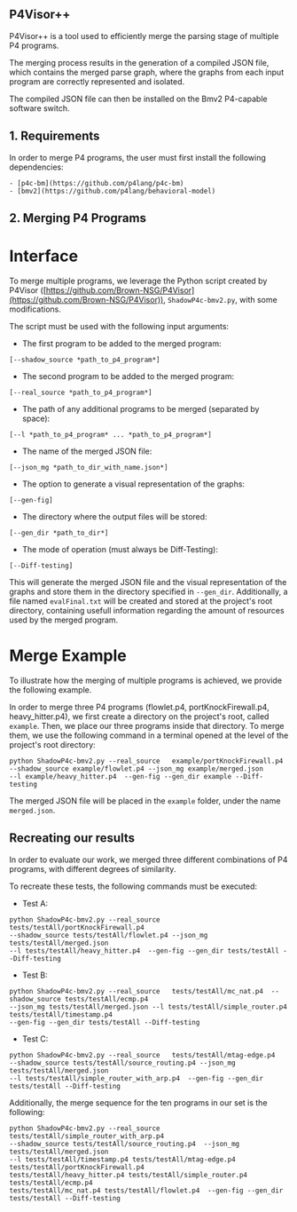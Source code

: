 ## P4Visor++
P4Visor++ is a tool used to efficiently merge the parsing stage of multiple P4 programs.

The merging process results in the generation of a compiled JSON file, which contains the merged parse graph, where the graphs from each input program are correctly represented and isolated.

The compiled JSON file can then be installed on the Bmv2 P4-capable software switch.


## 1. Requirements

In order to merge P4 programs, the user must first install the following dependencies:

```
- [p4c-bm](https://github.com/p4lang/p4c-bm)
- [bmv2](https://github.com/p4lang/behavioral-model)
```


## 2. Merging P4 Programs

# Interface

To merge multiple programs, we leverage the Python script created by P4Visor ([https://github.com/Brown-NSG/P4Visor](https://github.com/Brown-NSG/P4Visor)), `ShadowP4c-bmv2.py`, with some modifications.

The script must be used with the following input arguments:
- The first program to be added to the merged program:
```
[--shadow_source *path_to_p4_program*]
```

- The second program to be added to the merged program:
```
[--real_source *path_to_p4_program*]
```

- The path of any additional programs to be merged (separated by space):
```
[--l *path_to_p4_program* ... *path_to_p4_program*]
```

- The name of the merged JSON file:
```
[--json_mg *path_to_dir_with_name.json*]
```

- The option to generate a visual representation of the graphs:
```
[--gen-fig]
```

- The directory where the output files will be stored:
```
[--gen_dir *path_to_dir*]
```

- The mode of operation (must always be Diff-Testing):
```
[--Diff-testing]
```


This will generate the merged JSON file and the visual representation of the graphs and store them in the directory specified in `--gen_dir`.
Additionally, a file named `evalFinal.txt` will be created and stored at the project's root directory, containing usefull information regarding the amount of resources used by the merged program.


# Merge Example

To illustrate how the merging of multiple programs is achieved, we provide the following example.

In order to merge three P4 programs (flowlet.p4, portKnockFirewall.p4, heavy_hitter.p4), we first create a directory on the project's root, called `example`.
Then, we place our three programs inside that directory.
To merge them, we use the following command in a terminal opened at the level of the project's root directory:

```
python ShadowP4c-bmv2.py --real_source   example/portKnockFirewall.p4  
--shadow_source example/flowlet.p4 --json_mg example/merged.json 
--l example/heavy_hitter.p4  --gen-fig --gen_dir example --Diff-testing
```

The merged JSON file will be placed in the `example` folder, under the name `merged.json`.


## Recreating our results

In order to evaluate our work, we merged three different combinations of P4 programs, with different degrees of similarity.

To recreate these tests, the following commands must be executed:

- Test A:
```
python ShadowP4c-bmv2.py --real_source   tests/testAll/portKnockFirewall.p4  
--shadow_source tests/testAll/flowlet.p4 --json_mg tests/testAll/merged.json 
--l tests/testAll/heavy_hitter.p4  --gen-fig --gen_dir tests/testAll --Diff-testing
```

- Test B:
```
python ShadowP4c-bmv2.py --real_source   tests/testAll/mc_nat.p4  --shadow_source tests/testAll/ecmp.p4 
--json_mg tests/testAll/merged.json --l tests/testAll/simple_router.p4 tests/testAll/timestamp.p4 
--gen-fig --gen_dir tests/testAll --Diff-testing
```

- Test C:
```
python ShadowP4c-bmv2.py --real_source   tests/testAll/mtag-edge.p4  
--shadow_source tests/testAll/source_routing.p4 --json_mg tests/testAll/merged.json 
--l tests/testAll/simple_router_with_arp.p4  --gen-fig --gen_dir tests/testAll --Diff-testing
```


Additionally, the merge sequence for the ten programs in our set is the following:
```
python ShadowP4c-bmv2.py --real_source   tests/testAll/simple_router_with_arp.p4  
--shadow_source tests/testAll/source_routing.p4  --json_mg tests/testAll/merged.json 
--l tests/testAll/timestamp.p4 tests/testAll/mtag-edge.p4 tests/testAll/portKnockFirewall.p4 
tests/testAll/heavy_hitter.p4 tests/testAll/simple_router.p4 tests/testAll/ecmp.p4 
tests/testAll/mc_nat.p4 tests/testAll/flowlet.p4  --gen-fig --gen_dir tests/testAll --Diff-testing
```


